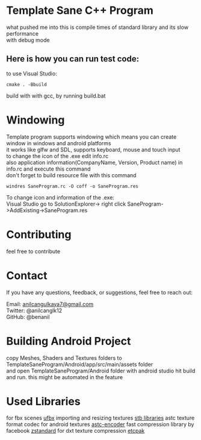 
# Template Sane C++ Program

what pushed me into this is compile times of standard library and its slow performance <br>
with debug mode<br>
## Here is how you can run test code:
to use Visual Studio:
```
cmake . -Bbuild
```
build with with gcc, by running build.bat
# Windowing
Template program supports windowing which means you can create window in windows and android platforms <br>
it works like glfw and SDL, supports keyboard, mouse and touch input <br>
to change the icon of the .exe edit info.rc <br>
also application information(CompanyName, Version, Product name) in info.rc and execute this command <br>
don't forget to build resource file with this command <br>
```
windres SaneProgram.rc -O coff -o SaneProgram.res
```
To change icon and information of the .exe: <br>
Visual Studio go to SolutionExplorer-> right click SaneProgram->AddExisting->SaneProgram.res
# Contributing

feel free to contribute

# Contact
If you have any questions, feedback, or suggestions, feel free to reach out:<br>

Email: anilcangulkaya7@gmail.com<br>
Twitter: @anilcanglk12<br>
GitHub: @benanil<br>

# Building Android Project
copy Meshes, Shaders and Textures folders to TemplateSaneProgram/Android/app/src/main/assets folder <br>
and open TemplateSaneProgram/Android folder with android studio hit build and run.
this might be automated in the feature

# Used Libraries
for fbx scenes [ufbx](https://github.com/ufbx/ufbx)
importing and resizing textures [stb libraries](https://github.com/nothings/stb)
astc texture format codec for android textures [astc-encoder](https://github.com/ARM-software/astc-encoder)
fast compression library by facebook [zstandard](https://github.com/facebook/zstd)
for dxt texture compression [etcpak](https://github.com/wolfpld/etcpak)